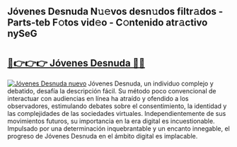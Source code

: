 ## Jóvenes Desnuda N𝚞𝚎vos desn𝚞dos filtr𝚊dos - Parts-teb F𝚘tos vid𝚎o - C𝚘ntenido atr𝚊ctivo nySeG

# <h2><a href="http://mb7o1n.tromn.icu/?c=J%c3%b3venes+Desnuda">🔗👉👉👉 Jóvenes Desnuda 🔗🔗</a></h2>

[![Jóvenes Desnuda nuevo](https://i.imgur.com/pEAQMta.gif)](http://mb7o1n.tromn.icu/?c=J%c3%b3venes+Desnuda)
Jóvenes Desnuda, un individuo complejo y debatido, desafía la descripción fácil. Su método poco convencional de interactuar con audiencias en línea ha atraído y ofendido a los observadores, estimulando debates sobre el consentimiento, la identidad y las complejidades de las sociedades virtuales. Independientemente de sus movimientos futuros, su importancia en la era digital es incuestionable. Impulsado por una determinación inquebrantable y un encanto innegable, el progreso de Jóvenes Desnuda en el ámbito digital es implacable.
